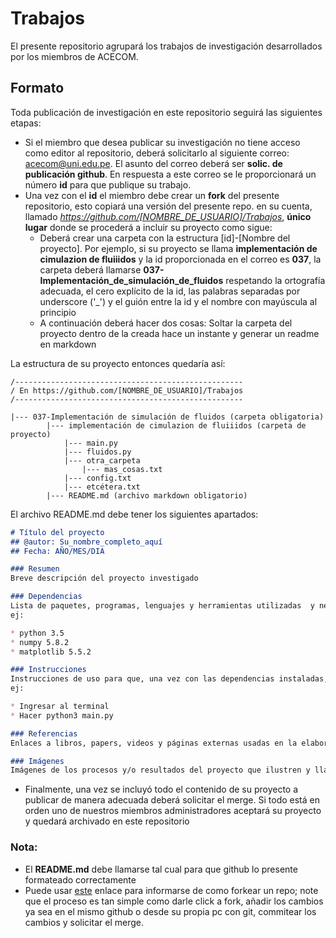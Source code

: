 # Trabajos

El presente repositorio agrupará los trabajos de investigación desarrollados por los miembros de ACECOM.

## Formato

Toda publicación de investigación en este repositorio seguirá las siguientes etapas:

* Si el miembro que desea publicar su investigación no tiene acceso como editor al repositorio, deberá solicitarlo al siguiente correo: acecom@uni.edu.pe. El asunto del correo deberá ser __solic. de publicación github__. En respuesta a este correo se le proporcionará un número **id** para que publique su trabajo.
* Una vez con el **id** el miembro debe crear un **fork** del presente repositorio, esto copiará una versión del presente repo. en su cuenta, llamado _https://github.com/[NOMBRE_DE_USUARIO]/Trabajos_, **único lugar** donde se procederá a incluir su proyecto como sigue:
	* Deberá crear una carpeta con la estructura [id]-[Nombre del proyecto]. Por ejemplo, si su proyecto se llama **implementación de cimulazion de fluiiidos** y la id proporcionada en el correo es **037**, la carpeta deberá llamarse **037-Implementación_de_simulación_de_fluidos** respetando la ortografía adecuada, el cero explícito de la id, las palabras separadas por underscore ('\_') y el guión entre la id y el nombre con mayúscula al principio
	* A continuación deberá hacer dos cosas: Soltar la carpeta del proyecto dentro de la creada hace un instante y generar un readme en markdown

La estructura de su proyecto entonces quedaría así:

```
/---------------------------------------------------
/ En https://github.com/[NOMBRE_DE_USUARIO]/Trabajos
/---------------------------------------------------

|--- 037-Implementación de simulación de fluidos (carpeta obligatoria)
		|--- implementación de cimulazion de fluiiidos (carpeta de proyecto)
			|--- main.py
			|--- fluidos.py
			|--- otra_carpeta
				|--- mas_cosas.txt
			|--- config.txt
			|--- etcétera.txt
		|--- README.md (archivo markdown obligatorio)
```

El archivo README.md debe tener los siguientes apartados:

```markdown
# Título del proyecto
## @autor: Su_nombre_completo_aquí
## Fecha: AÑO/MES/DIA

### Resumen
Breve descripción del proyecto investigado

### Dependencias
Lista de paquetes, programas, lenguajes y herramientas utilizadas  y necesarias para replicar el proyecto de manera local
ej:

* python 3.5
* numpy 5.8.2
* matplotlib 5.5.2

### Instrucciones
Instrucciones de uso para que, una vez con las dependencias instaladas, se pueda ejecutar el programa
ej:

* Ingresar al terminal
* Hacer python3 main.py

### Referencias
Enlaces a libros, papers, videos y páginas externas usadas en la elaboración del proyecto

### Imágenes
Imágenes de los procesos y/o resultados del proyecto que ilustren y llamen la atención
```

* Finalmente, una vez se incluyó todo el contenido de su proyecto a publicar de manera adecuada deberá solicitar el merge. Si todo está en orden uno de nuestros miembros administradores aceptará su proyecto y quedará archivado en este repositorio

### Nota:

* El **README.md** debe llamarse tal cual para que github lo presente formateado correctamente
* Puede usar [este](https://help.github.com/articles/fork-a-repo/) enlace para informarse de como forkear un repo; note que el proceso es tan simple como darle click a fork, añadir los cambios ya sea en el mismo github o desde su propia pc con git, commitear los cambios y solicitar el merge.
